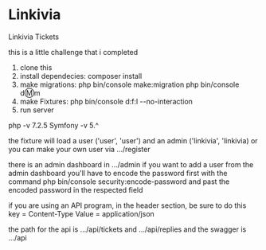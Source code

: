 # Linkivia
Linkivia Tickets

this is a little challenge that i completed

1. clone this 
2. install dependecies: composer install
3. make migrations: php bin/console make:migration
                    php bin/console d:m:m
4. make Fixtures: php bin/console d:f:l --no-interaction
5. run server

php -v 7.2.5
Symfony -v 5.^

the fixture will load a user ('user', 'user') and an admin ('linkivia', 'linkivia) or you can make your own user via .../register

there is an admin dashboard in .../admin
if you want to add a user from the admin dashboard you'll have to encode the password first with the command php bin/console security:encode-password and past the encoded password in the respected field

if you are using an API program, in the header section, be sure to do this key = Content-Type  Value = application/json


the path for the api is .../api/tickets and .../api/replies and the swagger is .../api
